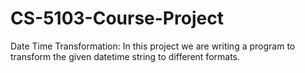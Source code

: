 # CS-5103-Course-Project
Date Time Transformation: In this project we are writing a program to transform the given datetime string to different formats.
